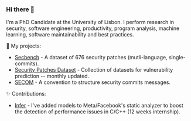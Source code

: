 ### Hi there 👋

I'm a PhD Candidate at the University of Lisbon. I perform research in security, software engineering, productivity, program analysis, machine learning, software maintainability and best practices.  

🍵 My projects:
- [Secbench](https://tqrg.github.io/secbench/) - A dataset of 676 security patches (mutli-language, single-commits). 
- [Security Patches Dataset](https://github.com/TQRG/security-patches-dataset) - Collection of datasets for vulnerability prediction -- monthly updated. 
- [SECOM](https://github.com/TQRG/secom) - A convention to structure security commits messages.

✨ Contributions:
- [Infer](https://github.com/facebook/infer/commits?author=sofiaoreis) - I've added models to Meta/Facebook's static analyzer to boost the detection of performance issues in C/C++ (12 weeks internship).
